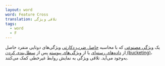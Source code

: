 ```yaml
---
layout: word
word: Feature Cross
translation: تلاقی ویژگی
tags:
  - word
  - F
---
```

یک [ویژگی مصنوعی](/S/synthetic_feature) که با محاسبه [حاصل ضرب دکارتی](https://wikipedia.org/wiki/Cartesian_product) ویژگی‌های دوتایی منفرد حاصل از [داده‌های رسته‌ای](/C/categorical_data) یا از [ویژگی‌های پیوسته](/C/continuous_feature) پس از [سطل‌بندی کردن (bucketing)](/B/bucketing)، به‌وجود می‌آید. تلاقی ویژگی به نمایش روابط غیرخطی کمک می‌کنند.